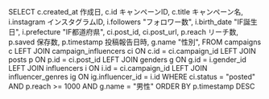 SELECT  c.created_at 作成日,
        c.id キャンペーンID,
        c.title キャンペーン名,
        i.instagram インスタグラムID,
        i.followers "フォロワー数",
        i.birth_date "IF誕生日",
        i.prefecture "IF都道府県",
        ci.post_id,
        ci.post_url,
        p.reach リーチ数,
        p.saved 保存数,
        p.timestamp 投稿報告日時,
        g.name "性別",
FROM campaigns c
LEFT JOIN campaign_influencers ci ON c.id = ci.campaign_id
LEFT JOIN posts p ON p.id = ci.post_id
LEFT JOIN genders g ON g.id = i.gender_id
LEFT JOIN influencers i ON i.id = ci.campaign_id
LEFT JOIN influencer_genres ig ON ig.influencer_id = i.id
WHERE ci.status = "posted" AND p.reach >= 1000 AND g.name = "男性"
ORDER BY p.timestamp DESC